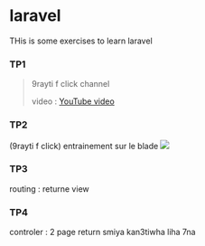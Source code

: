 # laravel

THis is some exercises to learn laravel



### TP1

> 9rayti f click channel
> 
> video : <a href="https://youtu.be/9dGmUvg9QQ0?si=RmUvojuobIsqC3R9">YouTube video</a>




### TP2
(9rayti f click)
entrainement sur le blade
<img src="https://videonotebook-backend-prod-s3bucket-o7wnhni1juc2.s3.us-west-2.amazonaws.com/2edab29d-5602-4711-aa85-a1659a5abdd6-marked.jpeg?AWSAccessKeyId=ASIASVZU45PP4A5VFJN7&Expires=1701217422&Signature=PmqDoFd3aqag2E27D2ZANUWuX3I%3D&X-Amzn-Trace-Id=Root%3D1-6562900e-19bf1a06409ee667377e7d9d%3BParent%3D438703f82b0c5d95%3BSampled%3D0%3BLineage%3D5400e9d1%3A0&x-amz-security-token=IQoJb3JpZ2luX2VjECgaCXVzLXdlc3QtMiJIMEYCIQC3UByPz87BER%2BzoDF70BocvLXIxmFke4XCFXqjK9z9dgIhAJznG6ysUiq8dTuIcIzc3foUkfecoLUAn5tP7QSltcuKKr4DCIH%2F%2F%2F%2F%2F%2F%2F%2F%2F%2FwEQABoMMTg0MjU3NjcwMTExIgzcfZts1pDGObBe6w0qkgO3UB7sakachHbtBifzwPlzCe4GolALxQ1VRoKu%2FpJ7MzleOGZIxMszovL9n0ZGfxB4vL1nBN5MLo0lLGVI0HAPDnSuLRtp3o%2F%2FkjROggEd7lZm8e4wzX0%2Fo6HM9KPTMnbAEa8LKlqxpadB%2FquYVdEVlMmNiLkzR%2B%2BUDy96MRxAPljcQszBg3rWNQrEO1j587R9ggbnVZB1M2VDcrMvkXvCR6p9H74WWQzOXDNzCUxSAHujVoor17f9UBMC5lRYR6Ax0HflG760xoc1d47EE%2B%2FK1tbQY7duQBhVPWXg5keh2hgWJhgLQ3V5JpGqjTzib%2B%2Fjbcg1V4w%2F2nE%2Bp2OOARvop5wp7qEQ2ooX75WVQFR4M%2BRomb6AAIzVRQ%2BoxKYxAWzxR8xnYkKKOfJTwpfEZ9wnfzyh7qUftV05B12wtuA75nnSulmmj%2BG2mIq3ffGi1A54NJraTbVVVR0pQTDWUqcs6jaHXrP6UM6OuKdFnAXKAkStluPRqSzrSwxbdju7Rffw5tCFbGO5dV3iLx9NFAGmz3Qwho%2BKqwY6nQEychs93ArrC1q%2FCAf6hBaIyGOGo7M5ivPC6j53aGCvxuWbZfWSXVaWy1lft%2BdrgvT6WLqgloNtGYvB975EJQNj1GdJn36QAxA%2BwwkvktgPpMYkEkvtOWnOJ8nAjBpGtjs56zI8d%2F29pxEc1UbgOmzMSrNvRUf9cxbCoegoMSFYlfKJL6waP2XQUX4M0m1a9FDDDzi%2B5p8HEk8WsRPg">

### TP3

routing : returne view 

### TP4

controler : 2 page return smiya kan3tiwha liha 7na 

